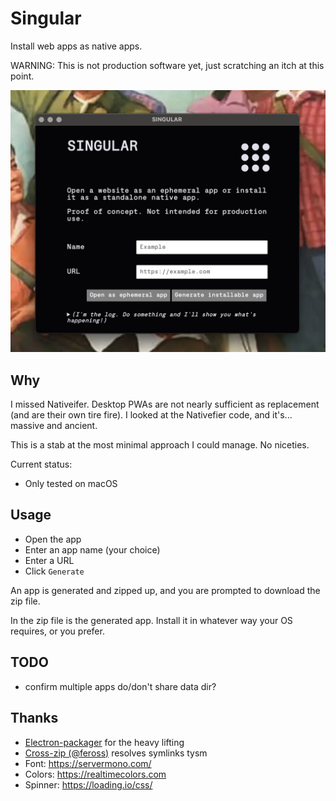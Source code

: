 # Singular

Install web apps as native apps.

WARNING: This is not production software yet, just scratching an itch at this point.

<img src="screenshot.png">

## Why

I missed Nativeifer.
Desktop PWAs are not nearly sufficient as replacement (and are their own tire fire).
I looked at the Nativefier code, and it's... massive and ancient.

This is a stab at the most minimal approach I could manage. No niceties.

Current status:

- Only tested on macOS

## Usage

- Open the app
- Enter an app name (your choice)
- Enter a URL
- Click `Generate`

An app is generated and zipped up, and you are prompted to download the zip file.

In the zip file is the generated app. Install it in whatever way your OS requires, or you prefer.

## TODO

- confirm multiple apps do/don't share data dir?

## Thanks

- [Electron-packager](https://electron.github.io/packager/main/index.html) for the heavy lifting
- [Cross-zip (@feross)](https://github.com/feross/cross-zip) resolves symlinks tysm
- Font: https://servermono.com/
- Colors: https://realtimecolors.com
- Spinner: https://loading.io/css/
